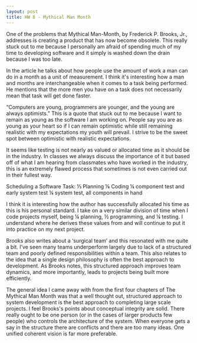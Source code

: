 ```yaml
---
layout: post
title: HW 8 - Mythical Man Month
---
```


One of the problems that Mythical Man-Month, by Frederick P. Brooks, Jr., addresses is creating a product that has now become obsolete. This really stuck out to me because I personally am afraid of spending much of my time to developing software and it simply is washed down the drain because I was too late.

In the article he talks about how people use the amount of work a man can do in a month as a unit of measurement. I think it's interesting how a man and months are interchangeable when it comes to a task being performed. He mentions that the more men you have on a task does not necessarily mean that task will get done faster.

“Computers are young, programmers are younger, and the young are always optimists.”  This is a quote that stuck out to me because I want to remain as young as the software I am working on. People say you are as young as your heart so if I can remain optimistic while still remaining realistic with my expectations my youth will prevail. I strive to be the sweet spot between optimistic with realistic expectations.

It seems like testing is not nearly as valued or allocated time as it should be in the industry. In classes we always discuss the importance of it but based off of what I am hearing from classmates who have worked in the industry, this is an extremely flawed process that sometimes is not even carried out in their fullest way.

Scheduling a Software Task:
⅓ Planning
⅙ Coding
¼ component test and early system test
¼ system test, all components in hand

I think it is interesting how the author has successfully allocated his time as this is his personal standard. I take on a very similar division of time when I code projects myself, being ¼ planning, ½ programming, and ¼ testing. I understand where he derives these values from and will continue to put it into practice on my next project.

Brooks also writes about a ‘surgical team’ and this resonated with me quite a bit. I’ve seen many teams underperform largely due to lack of a structured team and poorly defined responsibilities within a team. This also relates to the idea that a single design philosophy is often the best approach to development. As Brooks notes, this structured approach improves team dynamics, and more importantly, leads to projects being built more efficiently.

The general idea I came away with from the first four chapters of The Mythical Man Month was that a well thought out, structured approach to system development is the best approach to completing large scale projects. I feel Brooks's points about conceptual integrity are solid. There really ought to be one person (or in the cases of larger products few people) who controls the architecture of the system. When everyone gets a say in the structure there are conflicts and there are too many ideas. One unified coherent vision is far more preferable.
